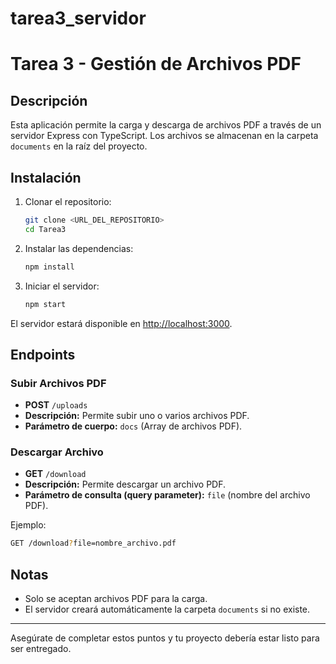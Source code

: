 # tarea3_servidor

# Tarea 3 - Gestión de Archivos PDF

## Descripción

Esta aplicación permite la carga y descarga de archivos PDF a través de un servidor Express con TypeScript. Los archivos se almacenan en la carpeta `documents` en la raíz del proyecto.

## Instalación

1. Clonar el repositorio:
   ```bash
   git clone <URL_DEL_REPOSITORIO>
   cd Tarea3
   ```

2. Instalar las dependencias:
   ```bash
   npm install
   ```

3. Iniciar el servidor:
   ```bash
   npm start
   ```

El servidor estará disponible en [http://localhost:3000](http://localhost:3000).

## Endpoints

### Subir Archivos PDF

- **POST** `/uploads`
- **Descripción:** Permite subir uno o varios archivos PDF.
- **Parámetro de cuerpo:** `docs` (Array de archivos PDF).

### Descargar Archivo

- **GET** `/download`
- **Descripción:** Permite descargar un archivo PDF.
- **Parámetro de consulta (query parameter):** `file` (nombre del archivo PDF).
  
Ejemplo:
   ```bash
   GET /download?file=nombre_archivo.pdf
   ```

## Notas

- Solo se aceptan archivos PDF para la carga.
- El servidor creará automáticamente la carpeta `documents` si no existe.

---

Asegúrate de completar estos puntos y tu proyecto debería estar listo para ser entregado.
